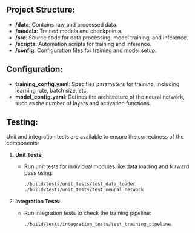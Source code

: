 ## Project Structure:
- **/data**: Contains raw and processed data.
- **/models**: Trained models and checkpoints.
- **/src**: Source code for data processing, model training, and inference.
- **/scripts**: Automation scripts for training and inference.
- **/config**: Configuration files for training and model setup.

## Configuration:
- **training_config.yaml**: Specifies parameters for training, including learning rate, batch size, etc.
- **model_config.yaml**: Defines the architecture of the neural network, such as the number of layers and activation functions.

## Testing:
Unit and integration tests are available to ensure the correctness of the components:
1. **Unit Tests**:
   - Run unit tests for individual modules like data loading and forward pass using:
     ```bash
     ./build/tests/unit_tests/test_data_loader
     ./build/tests/unit_tests/test_neural_network
     ```

2. **Integration Tests**:
   - Run integration tests to check the training pipeline:
     ```bash
     ./build/tests/integration_tests/test_training_pipeline
     ```
